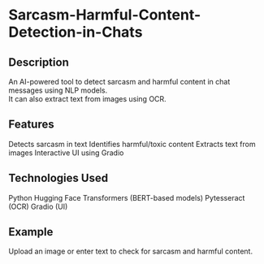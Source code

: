 # Sarcasm-Harmful-Content-Detection-in-Chats

## Description
An AI-powered tool to detect sarcasm and harmful content in chat messages using NLP models.  
It can also extract text from images using OCR.

## Features
Detects sarcasm in text
Identifies harmful/toxic content
Extracts text from images
Interactive UI using Gradio


## Technologies Used
Python
Hugging Face Transformers (BERT-based models)
Pytesseract (OCR)
Gradio (UI)

## Example
Upload an image or enter text to check for sarcasm and harmful content.

